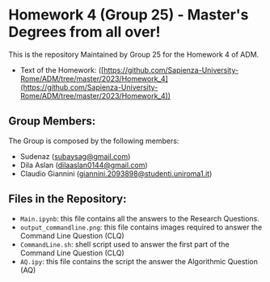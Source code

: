# Homework 4 (Group 25) - Master's Degrees from all over!

This is the repository Maintained by Group 25 for the Homework 4 of ADM.
- Text of the Homework: ([https://github.com/Sapienza-University-Rome/ADM/tree/master/2023/Homework_4](https://github.com/Sapienza-University-Rome/ADM/tree/master/2023/Homework_4))

## Group Members:
The Group is composed by the following members:
- Sudenaz (subaysag@gmail.com)
- Dila Aslan (dilaaslan0144@gmail.com)
- Claudio Giannini (giannini.2093898@studenti.uniroma1.it)

## Files in the Repository:
- `Main.ipynb`: this file contains all the answers to the Research Questions.
- `output_commandline.png`: this file contains images required to answer the Command Line Question (CLQ)
- `CommandLine.sh`:  shell script used to answer the first part of the Command Line Question (CLQ)
- `AQ.ipy`: this file contains the script the answer the Algorithmic Question (AQ)
